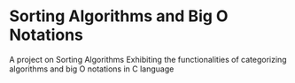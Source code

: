 # Sorting Algorithms and Big O Notations
A project on Sorting Algorithms
Exhibiting the functionalities of categorizing algorithms and big O notations in C language
